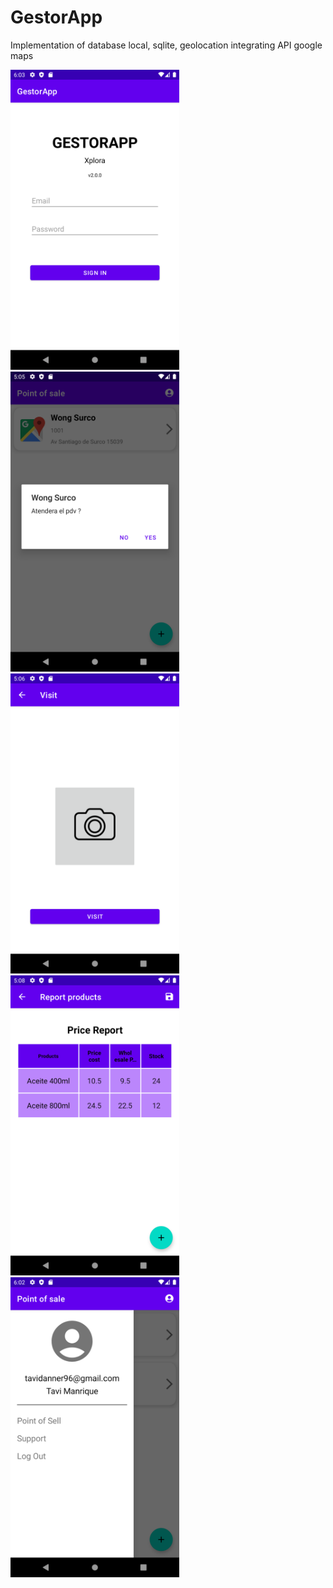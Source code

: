 # GestorApp

Implementation of database local, sqlite, geolocation integrating API google maps

<img src="/app/src/main/res/drawable/screenshot_1.png" width="270" height="480">
<img src="/app/src/main/res/drawable/screenshot_6.png" width="270" height="480">
<img src="/app/src/main/res/drawable/screenshot_7.png" width="270" height="480">
<img src="/app/src/main/res/drawable/screenshot_10.png" width="270" height="480">
<img src="/app/src/main/res/drawable/screenshot_11.png" width="270" height="480">
